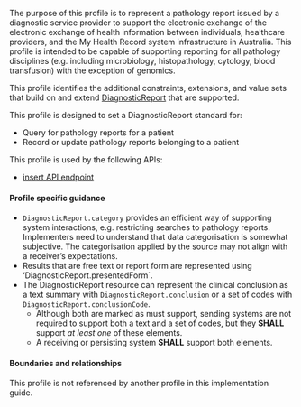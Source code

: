 The purpose of this profile is to represent a pathology report issued by a diagnostic service provider to support the electronic exchange of the electronic exchange of health information between individuals, healthcare providers, and the My Health Record system infrastructure in Australia. This profile is intended to be capable of supporting reporting for all pathology disciplines (e.g. including microbiology, histopathology, cytology, blood transfusion) with the exception of genomics.

This profile identifies the additional constraints, extensions, and value sets that build on and extend [DiagnosticReport](http://hl7.org/fhir/R4/diagnosticreport.html) that are supported. 

This profile is designed to set a DiagnosticReport standard for:
* Query for pathology reports for a patient
* Record or update pathology reports belonging to a patient

This profile is used by the following APIs:
* [insert API endpoint](StructureDefinition-TBD-1.html)


#### Profile specific guidance
- `DiagnosticReport.category` provides an efficient way of supporting system interactions, e.g. restricting searches to pathology reports. Implementers need to understand that data categorisation is somewhat subjective. The categorisation applied by the source may not align with a receiver’s expectations.
- Results that are free text or report form are represented using ‘DiagnosticReport.presentedForm`.
- The DiagnosticReport resource can represent the clinical conclusion as a text summary with `DiagnosticReport.conclusion` or a set of codes with `DiagnosticReport.conclusionCode`.
  - Although both are marked as must support, sending systems are not required to support both a text and a set of codes, but they **SHALL** support *at least one* of these elements.
  - A receiving or persisting system **SHALL** support both elements.


#### Boundaries and relationships
This profile is not referenced by another profile in this implementation guide.  
